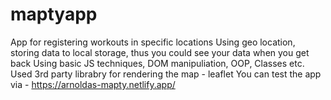 # maptyapp
App for registering workouts in specific locations
Using geo location, storing data to local storage, thus you could see your data when you get back
Using basic JS techniques, DOM manipuliation, OOP, Classes etc.
Used 3rd party librabry for rendering the map - leaflet
You can test the app via - https://arnoldas-mapty.netlify.app/
